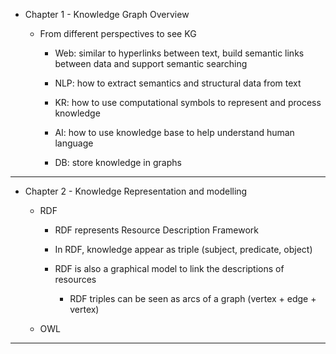 * Chapter 1 - Knowledge Graph Overview

    * From different perspectives to see KG

        * Web: similar to hyperlinks between text, build semantic links between data and support semantic searching

        * NLP: how to extract semantics and structural data from text

        * KR: how to use computational symbols to represent and process knowledge

        * AI: how to use knowledge base to help understand human language

        * DB: store knowledge in graphs

---

* Chapter 2 - Knowledge Representation and modelling
  
    * RDF
        * RDF represents Resource Description Framework
  
        * In RDF, knowledge appear as triple (subject, predicate, object)
          
        * RDF is also a graphical model to link the descriptions of resources
          
            * RDF triples can be seen as arcs of a graph (vertex + edge + vertex)
 
    * OWL

---
